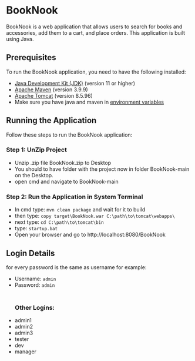 # BookNook

BookNook is a web application that allows users to search for books and accessories, add them to a cart, and place orders. This application is built using Java.

## Prerequisites

To run the BookNook application, you need to have the following installed:

- [Java Development Kit (JDK)](https://www.oracle.com/java/technologies/javase-jdk11-downloads.html) (version 11 or higher)
- [Apache Maven](https://maven.apache.org/download.cgi) (version 3.9.9)
- [Apache Tomcat](https://tomcat.apache.org/download-90.cgi) (version 8.5.96)
- Make sure you have java and maven in [environment variables](https://phoenixnap.com/kb/install-maven-windows)

## Running the Application

Follow these steps to run the BookNook application:

### Step 1: UnZip Project

- Unzip .zip file BookNook.zip to Desktop
- You should to have folder with the project now in folder BookNook-main on the Desktop.
- open cmd and navigate to BookNook-main

### Step 2: Run the Application in System Terminal

- In cmd type: ```mvn clean package``` and wait for it to build
- then type: ```copy target\BookNook.war C:\path\to\tomcat\webapps\```
- next type: ```cd C:\path\to\tomcat\bin```
- type: ```startup.bat```
- Open your browser and go to http://localhost:8080/BookNook

## Login Details
for every password is the same as username for example:
- Username: `admin`
- Password: `admin`
  ### </br>Other Logins:
- admin1    
- admin2    
- admin3    
- tester    
- dev    
- manager 
